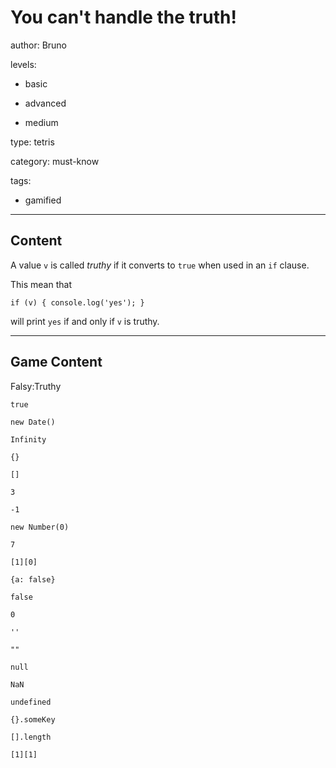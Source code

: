 # You can't handle the truth!
author: Bruno

levels:

  - basic

  - advanced

  - medium

type: tetris

category: must-know

tags:

  - gamified

---
## Content

A value `v` is called *truthy* if it converts to `true` when used in an `if` clause. 

This mean that 
```
if (v) { console.log('yes'); }
``` 
will print `yes` if and only if `v` is truthy.

---
## Game Content

Falsy:Truthy
```true
true
```
```true
new Date()
```
```true
Infinity
```
```true
{}
```
```true
[]
```
```true
3
```
```true
-1
```
```true
new Number(0)
```
```true
7
```
```true
[1][0]
```
```true
{a: false}
```
```false
false
```
```false
0
```
```false
''
```
```false
""
```
```false
null
```
```false
NaN
```
```false
undefined
```
```false
{}.someKey
```
```false
[].length
```
```false
[1][1]
```